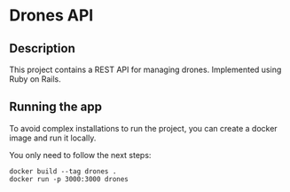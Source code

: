 # Drones API

## Description

This project contains a REST API for managing drones.
Implemented using Ruby on Rails.

## Running the app

To avoid complex installations to run the project, you can create a docker image and run it locally.

You only need to follow the next steps:

```
docker build --tag drones .
docker run -p 3000:3000 drones
```
